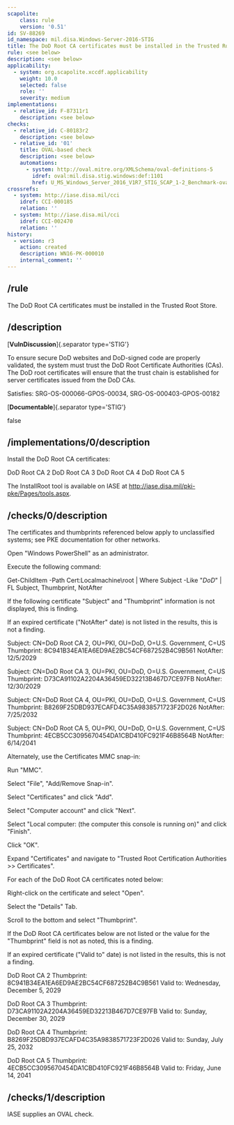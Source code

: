 ```yaml
---
scapolite:
    class: rule
    version: '0.51'
id: SV-88269
id_namespace: mil.disa.Windows-Server-2016-STIG
title: The DoD Root CA certificates must be installed in the Trusted Root Store.
rule: <see below>
description: <see below>
applicability:
  - system: org.scapolite.xccdf.applicability
    weight: 10.0
    selected: false
    role: ''
    severity: medium
implementations:
  - relative_id: F-87311r1
    description: <see below>
checks:
  - relative_id: C-80183r2
    description: <see below>
  - relative_id: '01'
    title: OVAL-based check
    description: <see below>
    automations:
      - system: http://oval.mitre.org/XMLSchema/oval-definitions-5
        idref: oval:mil.disa.stig.windows:def:1101
        href: U_MS_Windows_Server_2016_V1R7_STIG_SCAP_1-2_Benchmark-oval.xml
crossrefs:
  - system: http://iase.disa.mil/cci
    idref: CCI-000185
    relation: ''
  - system: http://iase.disa.mil/cci
    idref: CCI-002470
    relation: ''
history:
  - version: r3
    action: created
    description: WN16-PK-000010
    internal_comment: ''
---
```



## /rule

The DoD Root CA certificates must be installed in the Trusted Root Store.

## /description

[**VulnDiscussion**]{.separator type='STIG'}

To ensure secure DoD websites and DoD-signed code are properly validated, the system must trust the DoD Root Certificate Authorities (CAs). The DoD root certificates will ensure that the trust chain is established for server certificates issued from the DoD CAs.

Satisfies: SRG-OS-000066-GPOS-00034, SRG-OS-000403-GPOS-00182

[**Documentable**]{.separator type='STIG'}

false

## /implementations/0/description

Install the DoD Root CA certificates:

DoD Root CA 2
DoD Root CA 3
DoD Root CA 4
DoD Root CA 5

The InstallRoot tool is available on IASE at http://iase.disa.mil/pki-pke/Pages/tools.aspx.

## /checks/0/description

The certificates and thumbprints referenced below apply to unclassified systems; see PKE documentation for other networks.

Open "Windows PowerShell" as an administrator.

Execute the following command:

Get-ChildItem -Path Cert:Localmachine\root | Where Subject -Like "*DoD*" | FL Subject, Thumbprint, NotAfter

If the following certificate "Subject" and "Thumbprint" information is not displayed, this is finding.

If an expired certificate ("NotAfter" date) is not listed in the results, this is not a finding.

Subject: CN=DoD Root CA 2, OU=PKI, OU=DoD, O=U.S. Government, C=US
Thumbprint: 8C941B34EA1EA6ED9AE2BC54CF687252B4C9B561
NotAfter: 12/5/2029

Subject: CN=DoD Root CA 3, OU=PKI, OU=DoD, O=U.S. Government, C=US
Thumbprint: D73CA91102A2204A36459ED32213B467D7CE97FB
NotAfter: 12/30/2029

Subject: CN=DoD Root CA 4, OU=PKI, OU=DoD, O=U.S. Government, C=US
Thumbprint: B8269F25DBD937ECAFD4C35A9838571723F2D026
NotAfter: 7/25/2032

Subject: CN=DoD Root CA 5, OU=PKI, OU=DoD, O=U.S. Government, C=US
Thumbprint: 4ECB5CC3095670454DA1CBD410FC921F46B8564B
NotAfter: 6/14/2041

Alternately, use the Certificates MMC snap-in:

Run "MMC".

Select "File", "Add/Remove Snap-in".

Select "Certificates" and click "Add".

Select "Computer account" and click "Next".

Select "Local computer: (the computer this console is running on)" and click "Finish".

Click "OK".

Expand "Certificates" and navigate to "Trusted Root Certification Authorities >> Certificates".

For each of the DoD Root CA certificates noted below:

Right-click on the certificate and select "Open".

Select the "Details" Tab.

Scroll to the bottom and select "Thumbprint".

If the DoD Root CA certificates below are not listed or the value for the "Thumbprint" field is not as noted, this is a finding.

If an expired certificate ("Valid to" date) is not listed in the results, this is not a finding.

DoD Root CA 2
Thumbprint: 8C941B34EA1EA6ED9AE2BC54CF687252B4C9B561
Valid to: Wednesday, December 5, 2029

DoD Root CA 3
Thumbprint: D73CA91102A2204A36459ED32213B467D7CE97FB
Valid to: Sunday, December 30, 2029

DoD Root CA 4
Thumbprint: B8269F25DBD937ECAFD4C35A9838571723F2D026
Valid to: Sunday, July 25, 2032

DoD Root CA 5
Thumbprint: 4ECB5CC3095670454DA1CBD410FC921F46B8564B
Valid to: Friday, June 14, 2041

## /checks/1/description

IASE supplies an OVAL check.
